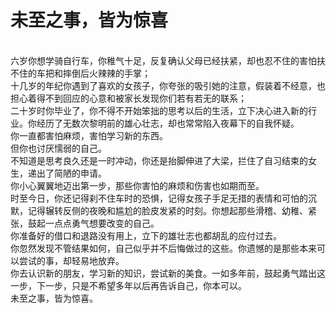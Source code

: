 # 未至之事，皆为惊喜

<br />
六岁你想学骑自行车，你稚气十足，反复确认父母已经扶紧，却也忍不住的害怕扶不住的车把和摔倒后火辣辣的手掌；  
<br />
十几岁的年纪你遇到了喜欢的女孩子，你夸张的吸引她的注意，假装着不经意，也担心着得不到回应的心意和被家长发现你们若有若无的联系；  
<br />
二十岁时你毕业了，你不得不开始笨拙的思考以后的生活，立下决心进入新的行业。你经历了无数次黎明前的雄心壮志，却也常常陷入夜幕下的自我怀疑。  
<br />  
你一直都害怕麻烦，害怕学习新的东西。  
<br />
但你也讨厌懦弱的自己。  
<br />  
不知道是思考良久还是一时冲动，你还是抬脚伸进了大梁，拦住了自习结束的女生，递出了简陋的申请。  
<br />
你小心翼翼地迈出第一步，那些你害怕的麻烦和伤害也如期而至。  
<br />  
时至今日，你还记得刹不住车时的恐惧，记得女孩子手足无措的表情和可怕的沉默，记得辗转反侧的夜晚和尴尬的脸皮发紧的时刻。你想起那些滑稽、幼稚、紧张，鼓起一点点勇气想要改变的自己。  
<br />
你准备好的借口和退路没有用上，立下的雄壮志也都胡乱的应付过去。  
<br />
你忽然发现不管结果如何，自己似乎并不后悔做过的这些。你遗憾的是那些本来可以尝试的事，却轻易地放弃。  
<br />  
你去认识新的朋友，学习新的知识，尝试新的美食。一如多年前，鼓起勇气踏出这一步，下一步，只是不希望多年以后再告诉自己，你本可以。  
<br />
未至之事，皆为惊喜。 
<!--more-->
